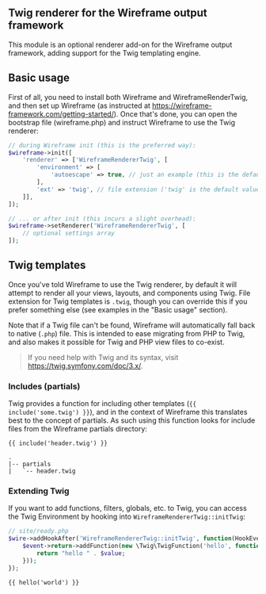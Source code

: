 Twig renderer for the Wireframe output framework
------------------------------------------------

This module is an optional renderer add-on for the Wireframe output framework, adding support for
the Twig templating engine.

## Basic usage

First of all, you need to install both Wireframe and WireframeRenderTwig, and then set up Wireframe
(as instructed at https://wireframe-framework.com/getting-started/). Once that's done, you can open
the bootstrap file (wireframe.php) and instruct Wireframe to use the Twig renderer:

```php
// during Wireframe init (this is the preferred way):
$wireframe->init([
    'renderer' => ['WireframeRendererTwig', [
        'environment' => [
            'autoescape' => true, // just an example (this is the default value)
        ],
        'ext' => 'twig', // file extension ('twig' is the default value)
    ]],
]);

// ... or after init (this incurs a slight overhead):
$wireframe->setRenderer('WireframeRendererTwig', [
    // optional settings array
]);
```

## Twig templates

Once you've told Wireframe to use the Twig renderer, by default it will attempt to render all your
views, layouts, and components using Twig. File extension for Twig templates is `.twig`, though you
can override this if you prefer something else (see examples in the "Basic usage" section).

Note that if a Twig file can't be found, Wireframe will automatically fall back to native (`.php`)
file. This is intended to ease migrating from PHP to Twig, and also makes it possible for Twig and
PHP view files to co-exist.

> If you need help with Twig and its syntax, visit https://twig.symfony.com/doc/3.x/.

### Includes (partials)

Twig provides a function for including other templates (`{{ include('some.twig') }}`), and in the
context of Wireframe this translates best to the concept of partials. As such using this function
looks for include files from the Wireframe partials directory:

```
{{ include('header.twig') }}
```

```
.
|-- partials
|   `-- header.twig
```

### Extending Twig

If you want to add functions, filters, globals, etc. to Twig, you can access the Twig Environment
by hooking into `WireframeRendererTwig::initTwig`:

```php
// site/ready.php
$wire->addHookAfter('WireframeRendererTwig::initTwig', function(HookEvent $event) {
    $event->return->addFunction(new \Twig\TwigFunction('hello', function ($value) {
        return "hello " . $value;
    }));
});
```

```
{{ hello('world') }}
```